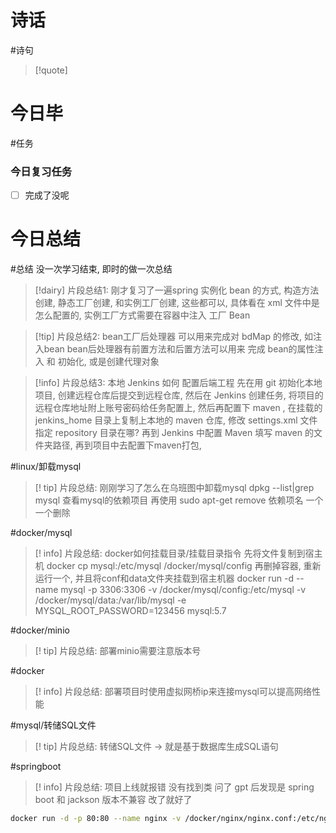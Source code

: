 # 诗话
#诗句 
> [!quote]

# 今日毕
#任务

### 今日复习任务
- [ ] 完成了没呢

# 今日总结
#总结
	没一次学习结束, 即时的做一次总结

> [!dairy] 片段总结1: 
> 刚才复习了一遍spring 实例化 bean 的方式, 构造方法创建, 静态工厂创建, 和实例工厂创建, 这些都可以, 具体看在 xml 文件中是怎么配置的, 实例工厂方式需要在容器中注入 工厂 Bean


> [!tip] 片段总结2: 
> bean工厂后处理器 可以用来完成对 bdMap 的修改, 如注入bean
> bean后处理器有前置方法和后置方法可以用来 完成 bean的属性注入 和 初始化, 或是创建代理对象

> [!info] 片段总结3: 本地 Jenkins 如何 配置后端工程
> 先在用 git 初始化本地项目, 创建远程仓库后提交到远程仓库, 然后在 Jenkins 创建任务, 将项目的远程仓库地址附上账号密码给任务配置上, 然后再配置下 maven , 在挂载的 jenkins_home 目录上复制上本地的 maven 仓库, 修改 settings.xml 文件指定 repository 目录在哪? 再到 Jenkins 中配置 Maven 填写 maven 的文件夹路径, 再到项目中去配置下maven打包, 

#linux/卸载mysql
> [! tip] 片段总结: 刚刚学习了怎么在乌班图中卸载mysql
> dpkg --list|grep mysql
> 查看mysql的依赖项目
> 再使用 sudo apt-get remove 依赖项名 一个一个删除

#docker/mysql
> [! info] 片段总结: docker如何挂载目录/挂载目录指令
> 先将文件复制到宿主机
> docker cp mysql:/etc/mysql /docker/mysql/config
> 再删掉容器, 重新运行一个, 并且将conf和data文件夹挂载到宿主机器
> docker run -d --name mysql -p 3306:3306 -v /docker/mysql/config:/etc/mysql -v /docker/mysql/data:/var/lib/mysql -e MYSQL_ROOT_PASSWORD=123456 mysql:5.7

#docker/minio
> [! tip] 片段总结: 部署minio需要注意版本号

#docker
> [! info] 片段总结: 部署项目时使用虚拟网桥ip来连接mysql可以提高网络性能

#mysql/转储SQL文件
> [! tip] 片段总结: 转储SQL文件 -> 就是基于数据库生成SQL语句

#springboot
> [! info] 片段总结: 项目上线就报错 没有找到类 
> 问了 gpt 后发现是 spring boot 和 jackson 版本不兼容 改了就好了

```bash
docker run -d -p 80:80 --name nginx -v /docker/nginx/nginx.conf:/etc/nginx/nginx.conf  -v /docker/nginx/conf.d:/etc/nginx/conf.d  -v /docker/nginx/html:/usr/share/nginx/html -v /docker/nginx/logs:/var/log/nginx  nginx:1.19.4
```



